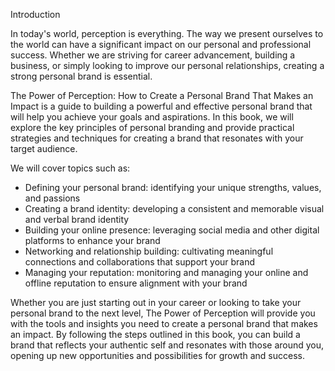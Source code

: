 Introduction

In today's world, perception is everything. The way we present ourselves to the world can have a significant impact on our personal and professional success. Whether we are striving for career advancement, building a business, or simply looking to improve our personal relationships, creating a strong personal brand is essential.

The Power of Perception: How to Create a Personal Brand That Makes an Impact is a guide to building a powerful and effective personal brand that will help you achieve your goals and aspirations. In this book, we will explore the key principles of personal branding and provide practical strategies and techniques for creating a brand that resonates with your target audience.

We will cover topics such as:

* Defining your personal brand: identifying your unique strengths, values, and passions
* Creating a brand identity: developing a consistent and memorable visual and verbal brand identity
* Building your online presence: leveraging social media and other digital platforms to enhance your brand
* Networking and relationship building: cultivating meaningful connections and collaborations that support your brand
* Managing your reputation: monitoring and managing your online and offline reputation to ensure alignment with your brand

Whether you are just starting out in your career or looking to take your personal brand to the next level, The Power of Perception will provide you with the tools and insights you need to create a personal brand that makes an impact. By following the steps outlined in this book, you can build a brand that reflects your authentic self and resonates with those around you, opening up new opportunities and possibilities for growth and success.
